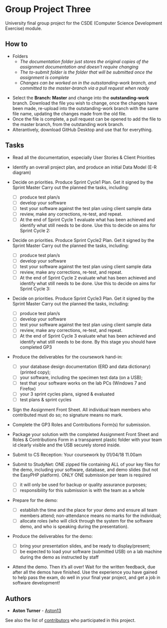 # Group Project Three

University final group project for the CSDE (Computer Science Development Exercise) module.

## How to
- Folders
   - *The documentation folder just stores the original copies of the assignment documentation and doesn't require changing*
   - *The to-submit folder is the folder that will be submitted once the assignment is complete*
   - *Changes can be worked on in the outsstanding-work branch, and committed to the master-branch via a pull request when ready*

* Select the **Branch: Master** and change into the **outstanding-work** branch. Download the file you wish to change, once the changes have been made, re-upload into the outstanding-work branch with the same file name, updating the changes made from the old file.
* Once the file is complete, a pull request can be opened to add the file to the master branch, from the outstanding work branch.
* Alterantively, download GitHub Desktop and use that for everything.


## Tasks

-	Read all the documentation, especially User Stories & Client Priorities

-	Identify an overall project plan, and produce an initial Data Model (E-R diagram)

- Decide on priorities. Produce Sprint Cycle1 Plan. Get it signed by the Sprint Master
   Carry out the planned the tasks, including:
  - [ ]	produce test plan/s 
  -	[ ] develop your software
  -	[ ]	test your software against the test plan using client sample data 
  -	[ ]	review, make any corrections, re-test, and repeat.
  - [ ]	At the end of Sprint Cycle 1 evaluate what has been achieved and identify what still  needs to be done. Use this to decide on aims for Sprint Cycle 2:

- Decide on priorities. Produce Sprint Cycle2 Plan. Get it signed by the Sprint Master
Carry out the planned the tasks, including:
  -	[ ]	produce test plan/s 
  -	[ ]	develop your software
  -	[ ]	test your software against the test plan using client sample data 
  -	[ ]	review, make any corrections, re-test, and repeat.
  - [ ]	At the end of Sprint Cycle 2 evaluate what has been achieved and identify what still  needs to be done. Use this to decide on aims for Sprint Cycle 3:
  
- Decide on priorities. Produce Sprint Cycle3 Plan. Get it signed by the Sprint Master
Carry out the planned the tasks, including:
  - [ ]	produce test plan/s 
  - [ ]	develop your software
  - [ ]	test your software against the test plan using client sample data 
  - [ ]	review, make any corrections, re-test, and repeat.
  - [ ]	At the end of Sprint Cycle 3 evaluate what has been achieved and identify what still needs to be done. By this stage you should have completed GP3

- Produce the deliverables for the coursework hand-in:
  - [ ]	your database design documentation (ERD and data dictionary) (printed copy);
  - [ ]	your software, including the specimen test data (on a USB);
  - [ ]	test that your software works on the lab PCs (Windows 7 and Firefox)
  - [ ]	your 3 sprint cycles plans, signed & evaluated
  - [ ]	test plans & sprint cycles

- Sign the Assignment Front Sheet. All individual team members who contributed must do so; no signature means no mark.

-	Complete the GP3 Roles and Contributions Form(s) for submission.

-	Package your solution with the completed Assignment Front Sheet and Roles & Contributions Form in a transparent plastic folder with   your team id clearly visible and the USB securely stored inside.

-	Submit to CS Reception:  Your coursework by 01/04/18 11.00am

- Submit to StudyNet: ONE zipped file containing ALL of your key files for the demo, including your software, database, and demo        slides (but not the EasyPHP platform). ONLY ONE submission per team is required
  - [ ]	it will only be used for backup or quality assurance purposes;
  - [ ]	responsibility for this submission is with the team as a whole

- Prepare for the demo:
  - [ ]	establish the time and the place for your demo and ensure all team members attend; non-attendance means no marks for the      individual;
  - [ ]	allocate roles (who will click through the system for the software demo, and who is speaking during the presentation).	

- Produce the deliverables for the demo:
  - [ ]	bring your presentation slides, and be ready to display/present;
  - [ ]	be expected to load your software (submitted USB) on a lab machine during the demo as instructed by staff

-	Attend the demo. Then it’s all over! Wait for the written feedback, due after all the demos have finished. Use the experience you   have gained to help pass the exam, do well in your final year project, and get a job in software development!

## Authors

* **Aston Turner** - [Aston13](https://github.com/Aston13)

See also the list of [contributors](https://github.com/Aston13/GP3/graphs/contributors) who participated in this project.
